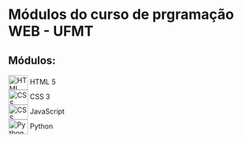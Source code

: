 # Módulos do curso de prgramação WEB - UFMT

## Módulos:
<img align="center" alt="HTML" height="30" width="40" src="https://cdn.jsdelivr.net/gh/devicons/devicon/icons/html5/html5-original.svg">
 HTML 5 <br>
<img align="center" alt="CSS" height="30" width="40" src="https://cdn.jsdelivr.net/gh/devicons/devicon/icons/css3/css3-original.svg">
CSS 3 <br>
<img src = "https://user-images.githubusercontent.com/58005176/163690985-a16b5614-f1ac-4c1b-9cb9-80d6bccbbfe8.png"align="center" alt="CSS" height="30" width="40"> </img>
JavaScript<br>
<img align="center" alt="Python" height="30" width="40" src="https://cdn.jsdelivr.net/gh/devicons/devicon/icons/python/python-original.svg" />
Python<br>